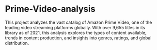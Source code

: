 # Prime-Video-analysis
This project analyzes the vast catalog of Amazon Prime Video, one of the leading video streaming platforms globally. With over 9,655 titles in its library as of 2021, this analysis explores the types of content available, trends in content production, and insights into genres, ratings, and global distribution. 
